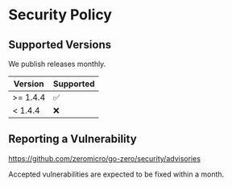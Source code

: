 # Security Policy

## Supported Versions

We publish releases monthly.

| Version  | Supported          |
| -------  | ------------------ |
| >= 1.4.4 | :white_check_mark: |
| < 1.4.4  | :x:                |

## Reporting a Vulnerability

https://github.com/zeromicro/go-zero/security/advisories

Accepted vulnerabilities are expected to be fixed within a month.
